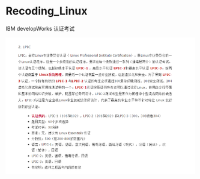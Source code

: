 # Recoding_Linux

IBM developWorks 认证考试

![image](https://github.com/Greenbirch2007/Recoding_Linux/blob/master/LPIC_1%E8%AE%A4%E8%AF%81%E8%80%83%E8%AF%95/LPIC%E8%AE%A4%E8%AF%81%E8%80%83%E8%AF%95.png)
